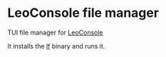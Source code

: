 
# LeoConsole file manager

TUI file manager for [LeoConsole](https://github.com/BoettcherDasOriginal/LeoConsole)

It installs the [lf](https://github.com/gokcehan/lf) binary and runs it.

